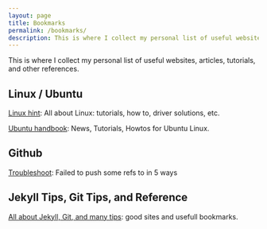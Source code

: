 ```yaml
---
layout: page
title: Bookmarks
permalink: /bookmarks/
description: This is where I collect my personal list of useful websites, articles, tutorials, and other references. 
---
```

This is where I collect my personal list of useful websites, articles, tutorials, and other references.

## Linux / Ubuntu
[Linux hint](https://linuxhint.com/):
All about Linux: tutorials, how to, driver solutions, etc.

[Ubuntu handbook](https://ubuntuhandbook.org):
News, Tutorials, Howtos for Ubuntu Linux.

## Github
[Troubleshoot](https://www.javaprogramto.com/2021/11/error-failed-to-push-some-refs-to.html):
Failed to push some refs to in 5 ways

## Jekyll Tips,  Git Tips, and Reference
[All about Jekyll, Git, and many tips](https://jreel.github.io/bookmarks/): good sites and usefull bookmarks.

<!--
## Jekyll Tips and Reference

[Jekyll Cheat Sheet](https://learn.cloudcannon.com/jekyll-cheat-sheet/):
Reference for all the Jekyll / Liquid variables, filters, etc.

[Jekyll Tutorials](https://learn.cloudcannon.com/)

[Official Jekyll Docs](http://jekyllrb.com/docs/home/)

[kramdown Quick Reference](https://kramdown.gettalong.org/quickref.html)

[Markdown Syntax Guide](https://sourceforge.net/p/jekyllc/wiki/markdown_syntax/)

[Customizing GitHub Pages](https://help.github.com/categories/customizing-github-pages/)

[Complete idiot's introduction to yaml](https://github.com/Animosity/CraftIRC/wiki/Complete-idiot's-introduction-to-yaml):
Written as part of a user guide for the Minecraft Bukkit plugin, but still a good introductory reference for YAML.

[Rebuilding with Jekyll](https://keirwhitaker.com/blog/rebuilding-keirwhitaker-dotcom-with-jekyll/): A migration journey full of learnings.

[Using Jekyll in 2016](https://mademistakes.com/articles/using-jekyll-2016/): Another 'learnings' post.

[Configuring Jekyll for GitHub Pages](http://downtothewire.io/2015/08/15/configuring-jekyll-for-user-and-project-github-pages/)

[Organizing Jekyll Pages](http://damonbauer.me/organizing-jekyll-pages/)

[How I Added Teaser and Read-more Functionality to My Jekyll Blog](http://www.seanbuscay.com/blog/jekyll-teaser-pager-and-read-more/)

[Add Reading Time to a post](https://medium.com/@r3id/jekyll-tips-tricks-315dd45eab0c)

[Create Post Excerpt Intelligently in Jekyll](http://theunixtips.com/create-post-excerpt-intelligently-in-jekyll/): 
Set the meta-description from the post.excerpt

[Adding Comments to a Jekyll Blog](https://keirwhitaker.com/blog/adding-comments-to-jekyll-blog/), also
[Adding Disqus to Jekyll](http://developmentsindigital.com/jekyll/blog/2014/04/14/adding-disqus-to-a-jekyll-blog/)

[Wikipedia-style Table of Contents in Jekyll](https://blog.webjeda.com/jekyll-toc/)

[Jekyll Navigation menu based on data files](https://protesilaos.com/codelog/jekyll-menu-data/)

[Embed YouTube Videos in Jekyll without a Plugin](http://www.adamwadeharris.com/how-to-easily-embed-youtube-videos-in-jekyll-sites-without-a-plugin/)

[Building a Sitemap in Jekyll](http://davidensinger.com/2013/03/generating-a-sitemap-in-jekyll-without-a-plugin/)

[Hacking the Routing Component in Jekyll](https://www.sitepoint.com/hacking-routing-component-jekyll/): May be good reading if your titles / links / permalinks / etc. ever change

[Automatic SEO-friendly "nofollow" links with Jekyll](https://jamiegoodwin.uk/seo-friendly-nofollow-links-jekyll-github-pages/): Done without plugins (using the Liquid 'replace' filter)

[Including a 'links library'](https://stackoverflow.com/a/32757152/7933110)

[Fun Jekyll tricks](http://www.madebymarket.com/blog/dev/fun-jekyll-tricks.html):
 Rakefiles, _posts subfolders as categories, the _data folder, the _includes folder

[Set up Jekyll RSS feed](https://learn.cloudcannon.com/jekyll/rss-feed/)

[Page-specific assets with Jekyll](http://mattgemmell.com/page-specific-assets-with-jekyll/)


## WebStorm Tips and Reference

[Using WebStorm to Maintain a Jekyll Site](http://hadihariri.com/2014/01/04/using-webstorm-to-maintain-a-jekyll-site/): 
How to install plugins, set up post templates, live templates (autocorrect / substitution), `jekyll serve` as an external tool.

[Maintaining a Jekyll Site Using WebStorm](https://aevyz.github.io/adv-jekyll/Maintaining-A-Jekyll-Site-Using-Webstorm.html): 
How to clone a GitHub project into WebStorm, how to use Apache Velocity to set up a post template (with auto-title)


## CSS Tips and Reference

[Styling ordered list numbers](http://www.456bereastreet.com/archive/201105/styling_ordered_list_numbers/)


## Style Guides and Best Practices

[Building a Style Guide with Jekyll](https://mademistakes.com/articles/jekyll-style-guide/)

[Permalinks](http://mattgemmell.com/permalinks/): Reasons for not having the standard '/year/month/day/' as part of your blog permalinks.

[SEO Tips](http://bretthard.in/post/seo-layout-and-site-tips)

-->
